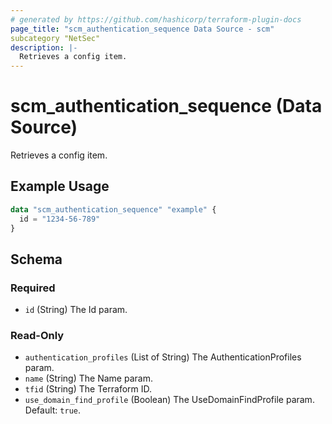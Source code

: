 ```yaml
---
# generated by https://github.com/hashicorp/terraform-plugin-docs
page_title: "scm_authentication_sequence Data Source - scm"
subcategory "NetSec"
description: |-
  Retrieves a config item.
---
```


# scm_authentication_sequence (Data Source)

Retrieves a config item.

## Example Usage

```terraform
data "scm_authentication_sequence" "example" {
  id = "1234-56-789"
}
```

<!-- schema generated by tfplugindocs -->
## Schema

### Required

- `id` (String) The Id param.

### Read-Only

- `authentication_profiles` (List of String) The AuthenticationProfiles param.
- `name` (String) The Name param.
- `tfid` (String) The Terraform ID.
- `use_domain_find_profile` (Boolean) The UseDomainFindProfile param. Default: `true`.
